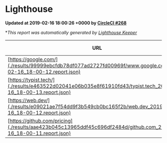 
# Lighthouse

**Updated at 2019-02-16 18:00:26 +0000 by [CircleCI #268](https://circleci.com/gh/ItinerisLtd/lighthouse-keeper-example/268)**

**This report was automatically generated by [Lighthouse Keeper](https://github.com/itinerisltd/lighthouse-keeper)*

| URL | Performance | Accessibility | Best Practices | SEO | PWA | Updated At |
| --- | --- | --- | --- | --- | --- | --- |
| [https://google.com/](./results/99999ebcfdb78df077ad2727fd00969f/www.google.com_2019-02-16_18-00-12.report.json) | 0.96 | 0.71 | 0.93 | 0.8 | 0.58 | 2019-02-16T18:00:12.288Z |
| [https://typist.tech/](./results/e463522d02041e06b035e8f61910fd43/typist.tech_2019-02-16_18-00-13.report.json) | 0.97 | 0.8 | 0.71 | 1 | 0.58 | 2019-02-16T18:00:13.064Z |
| [https://web.dev/](./results/e09021ae7f54dd9f3b549cb0bc165f2b/web.dev_2019-02-16_18-00-12.report.json) | 0.91 | 0.93 | 1 | 0.91 | 1 | 2019-02-16T18:00:12.567Z |
| [https://github.com/pricing](./results/aae423b045c13965ddf45c696df2484d/github.com_2019-02-16_18-00-11.report.json) | 0.65 | 0.89 | 0.93 | 0.9 | 0.58 | 2019-02-16T18:00:11.443Z |
